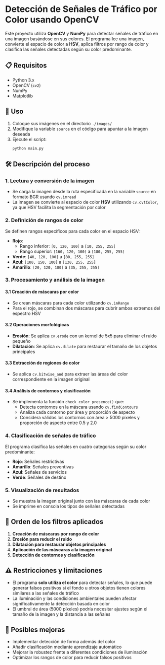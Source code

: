 # Detección de Señales de Tráfico por Color usando OpenCV

Este proyecto utiliza **OpenCV** y **NumPy** para detectar señales de tráfico en una imagen basándose en sus colores. El programa lee una imagen, convierte el espacio de color a **HSV**, aplica filtros por rango de color y clasifica las señales detectadas según su color predominante.

## 📋 Requisitos

- Python 3.x
- OpenCV (`cv2`)
- NumPy
- Matplotlib

## 🚀 Uso

1. Coloque sus imágenes en el directorio `./images/`
2. Modifique la variable `source` en el código para apuntar a la imagen deseada
3. Ejecute el script:
   ```
   python main.py
   ```

## 🛠️ Descripción del proceso

### 1. Lectura y conversión de la imagen
- Se carga la imagen desde la ruta especificada en la variable `source` en formato BGR usando `cv.imread`
- La imagen se convierte al espacio de color **HSV** utilizando `cv.cvtColor`, ya que HSV facilita la segmentación por color

### 2. Definición de rangos de color
Se definen rangos específicos para cada color en el espacio HSV:
- **Rojo**:
  - Rango inferior: `[0, 120, 100]` a `[10, 255, 255]`
  - Rango superior: `[160, 120, 100]` a `[180, 255, 255]`
- **Verde**: `[40, 120, 100]` a `[80, 255, 255]`
- **Azul**: `[100, 150, 100]` a `[130, 255, 255]`
- **Amarillo**: `[20, 120, 100]` a `[35, 255, 255]`

### 3. Procesamiento y análisis de la imagen

#### 3.1 Creación de máscaras por color
- Se crean máscaras para cada color utilizando `cv.inRange`
- Para el rojo, se combinan dos máscaras para cubrir ambos extremos del espectro HSV

#### 3.2 Operaciones morfológicas
- **Erosión**: Se aplica `cv.erode` con un kernel de 5x5 para eliminar el ruido pequeño
- **Dilatación**: Se aplica `cv.dilate` para restaurar el tamaño de los objetos principales

#### 3.3 Extracción de regiones de color
- Se aplica `cv.bitwise_and` para extraer las áreas del color correspondiente en la imagen original

#### 3.4 Análisis de contornos y clasificación
- Se implementa la función `check_color_presence()` que:
  - Detecta contornos en la máscara usando `cv.findContours`
  - Analiza cada contorno por área y proporción de aspecto
  - Considera válidos los contornos con área > 5000 píxeles y proporción de aspecto entre 0.5 y 2.0

### 4. Clasificación de señales de tráfico
El programa clasifica las señales en cuatro categorías según su color predominante:
- **Rojo**: Señales restrictivas
- **Amarillo**: Señales preventivas
- **Azul**: Señales de servicios
- **Verde**: Señales de destino

### 5. Visualización de resultados
- Se muestra la imagen original junto con las máscaras de cada color
- Se imprime en consola los tipos de señales detectadas

## 🧪 Orden de los filtros aplicados
1. **Creación de máscaras por rango de color**
2. **Erosión para reducir el ruido**
3. **Dilatación para restaurar objetos principales**
4. **Aplicación de las máscaras a la imagen original**
5. **Detección de contornos y clasificación**

## ⚠️ Restricciones y limitaciones
- El programa **solo utiliza el color** para detectar señales, lo que puede generar falsos positivos si el fondo u otros objetos tienen colores similares a las señales de tráfico
- La iluminación y las condiciones ambientales pueden afectar significativamente la detección basada en color
- El umbral de área (5000 píxeles) podría necesitar ajustes según el tamaño de la imagen y la distancia a las señales

## 🔄 Posibles mejoras
- Implementar detección de forma además del color
- Añadir clasificación mediante aprendizaje automático
- Mejorar la robustez frente a diferentes condiciones de iluminación
- Optimizar los rangos de color para reducir falsos positivos
